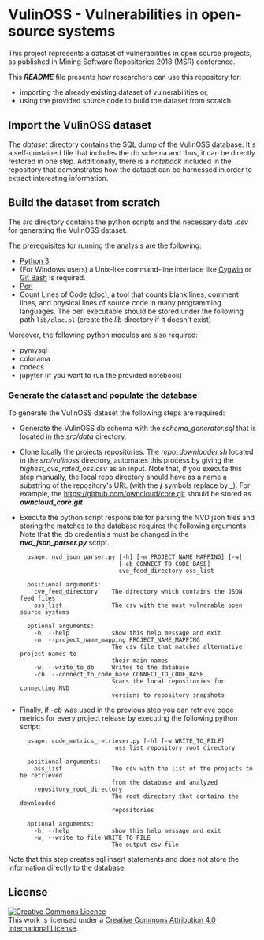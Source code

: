 # VulinOSS - Vulnerabilities in open-source systems
This project represents a dataset of vulnerabilities in open source projects, as published in Mining Software Repositories 2018 (MSR) conference.  

This ***README*** file presents how researchers can use this repository for:
 * importing the already existing dataset of vulnerabilities or,
 * using the provided source code to build the dataset from scratch. 

## Import the VulinOSS dataset
The *dataset* directory contains the SQL dump of the VulinOSS database. It's a self-contained file that includes the db schema and thus, it can be directly restored in one step. Additionally, there is a *notebook* included in the repository that demonstrates how the dataset can be harnessed in order to extract interesting information.  

## Build the dataset from scratch
The *src* directory contains the python scripts and the necessary data *.csv* for generating the VulinOSS dataset. 

The prerequisites for running the analysis are the following: 
* [Python 3](https://www.python.org/downloads/)
* (For Windows users) a Unix-like command-line interface like [Cygwin](https://cygwin.com/) or [Git Bash](https://git-for-windows.github.io/) is required.  
* [Perl](https://www.perl.org/)
* Count Lines of Code [(cloc)](https://github.com/AlDanial/cloc), a tool that counts blank lines, comment lines, and physical lines of source code in many programming languages. The perl executable should be stored under the following path ```lib/cloc.pl``` (create the *lib* directory if it doesn't exist)

Moreover, the following python modules are also required:
 * pymysql
 * colorama
 * codecs
 * jupyter (if you want to run the provided notebook)

### Generate the dataset and populate the database
To generate the VulinOSS dataset the following steps are required:
* Generate the VulinOSS db schema with the *schema_generator.sql* that is located in the *src/data* directory. 
* Clone locally the projects repositories. The *repo_downloader.sh* located in the *src/vulinoss* directory, automates this process by giving the *highest_cve_rated_oss.csv* as an input. Note that, if you execute this step manually, the local repo directory should have as a name a substring of the repository's URL (with the **/** symbols replace by **_**). For example, the https://github.com/owncloud/core.git should be stored as ***owncloud_core.git***
* Execute the python script responsible for parsing the NVD json files and storing the matches to the database requires the following arguments. Note that the db credentials must be changed in the ***nvd_json_parser.py*** script. 
	
        usage: nvd_json_parser.py [-h] [-m PROJECT_NAME_MAPPING] [-w]
                                  [-cb CONNECT_TO_CODE_BASE]
                                  cve_feed_directory oss_list

        positional arguments:
          cve_feed_directory    The directory which contains the JSON feed files
          oss_list              The csv with the most vulnerable open source systems

        optional arguments:
          -h, --help            show this help message and exit
          -m  --project_name_mapping PROJECT_NAME_MAPPING
                                The csv file that matches alternative project names to
                                their main names
          -w, --write_to_db     Writes to the database
          -cb  --connect_to_code_base CONNECT_TO_CODE_BASE
                                Scans the local repositories for connecting NVD
                                versions to repository snapshots

* Finally, if *-cb* was used in the previous step you can retrieve code metrics for every project release by executing the following python script:
	
        usage: code_metrics_retriever.py [-h] [-w WRITE_TO_FILE]
                                 oss_list repository_root_directory

        positional arguments:
          oss_list              The csv with the list of the projects to be retrieved
                                from the database and analyzed
          repository_root_directory
                                The root directory that contains the downloaded
                                repositories

        optional arguments:
          -h, --help            show this help message and exit
          -w, --write_to_file WRITE_TO_FILE
                                The output csv file
Note that this step creates sql insert statements and does not store the information directly to the database. 

## License
<a rel="license" href="http://creativecommons.org/licenses/by/4.0/"><img alt="Creative Commons Licence" style="border-width:0" src="https://i.creativecommons.org/l/by/4.0/88x31.png" /></a><br />This work is licensed under a <a rel="license" href="http://creativecommons.org/licenses/by/4.0/">Creative Commons Attribution 4.0 International License</a>.
